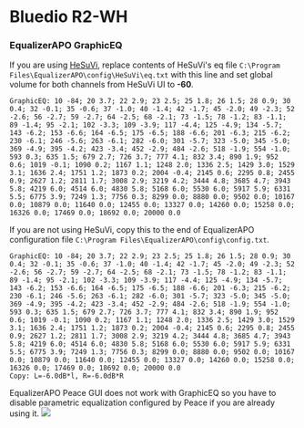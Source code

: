 # Bluedio R2-WH
### EqualizerAPO GraphicEQ
If you are using [HeSuVi](https://sourceforge.net/projects/hesuvi/), replace contents of HeSuVi's eq file `C:\Program Files\EqualizerAPO\config\HeSuVi\eq.txt` with this line and set global volume for both channels from HeSuVi UI to **-60**.
```
GraphicEQ: 10 -84; 20 3.7; 22 2.9; 23 2.5; 25 1.8; 26 1.5; 28 0.9; 30 0.4; 32 -0.1; 35 -0.6; 37 -1.0; 40 -1.4; 42 -1.7; 45 -2.0; 49 -2.3; 52 -2.6; 56 -2.7; 59 -2.7; 64 -2.5; 68 -2.1; 73 -1.5; 78 -1.2; 83 -1.1; 89 -1.4; 95 -2.1; 102 -3.3; 109 -3.9; 117 -4.4; 125 -4.9; 134 -5.7; 143 -6.2; 153 -6.6; 164 -6.5; 175 -6.5; 188 -6.6; 201 -6.3; 215 -6.2; 230 -6.1; 246 -5.6; 263 -6.1; 282 -6.0; 301 -5.7; 323 -5.0; 345 -5.0; 369 -4.9; 395 -4.2; 423 -3.4; 452 -2.9; 484 -2.6; 518 -1.9; 554 -1.0; 593 0.3; 635 1.5; 679 2.7; 726 3.7; 777 4.1; 832 3.4; 890 1.9; 952 0.6; 1019 -0.1; 1090 0.2; 1167 1.1; 1248 2.0; 1336 2.5; 1429 3.0; 1529 3.1; 1636 2.4; 1751 1.2; 1873 0.2; 2004 -0.4; 2145 0.6; 2295 0.8; 2455 0.9; 2627 1.2; 2811 1.7; 3008 2.9; 3219 4.2; 3444 4.8; 3685 4.7; 3943 5.8; 4219 6.0; 4514 6.0; 4830 5.8; 5168 6.0; 5530 6.0; 5917 5.9; 6331 5.5; 6775 3.9; 7249 1.3; 7756 0.3; 8299 0.0; 8880 0.0; 9502 0.0; 10167 0.0; 10879 0.0; 11640 0.0; 12455 0.0; 13327 0.0; 14260 0.0; 15258 0.0; 16326 0.0; 17469 0.0; 18692 0.0; 20000 0.0
```
If you are not using HeSuVi, copy this to the end of EqualizerAPO configuration file `C:\Program Files\EqualizerAPO\config\config.txt`.
```
GraphicEQ: 10 -84; 20 3.7; 22 2.9; 23 2.5; 25 1.8; 26 1.5; 28 0.9; 30 0.4; 32 -0.1; 35 -0.6; 37 -1.0; 40 -1.4; 42 -1.7; 45 -2.0; 49 -2.3; 52 -2.6; 56 -2.7; 59 -2.7; 64 -2.5; 68 -2.1; 73 -1.5; 78 -1.2; 83 -1.1; 89 -1.4; 95 -2.1; 102 -3.3; 109 -3.9; 117 -4.4; 125 -4.9; 134 -5.7; 143 -6.2; 153 -6.6; 164 -6.5; 175 -6.5; 188 -6.6; 201 -6.3; 215 -6.2; 230 -6.1; 246 -5.6; 263 -6.1; 282 -6.0; 301 -5.7; 323 -5.0; 345 -5.0; 369 -4.9; 395 -4.2; 423 -3.4; 452 -2.9; 484 -2.6; 518 -1.9; 554 -1.0; 593 0.3; 635 1.5; 679 2.7; 726 3.7; 777 4.1; 832 3.4; 890 1.9; 952 0.6; 1019 -0.1; 1090 0.2; 1167 1.1; 1248 2.0; 1336 2.5; 1429 3.0; 1529 3.1; 1636 2.4; 1751 1.2; 1873 0.2; 2004 -0.4; 2145 0.6; 2295 0.8; 2455 0.9; 2627 1.2; 2811 1.7; 3008 2.9; 3219 4.2; 3444 4.8; 3685 4.7; 3943 5.8; 4219 6.0; 4514 6.0; 4830 5.8; 5168 6.0; 5530 6.0; 5917 5.9; 6331 5.5; 6775 3.9; 7249 1.3; 7756 0.3; 8299 0.0; 8880 0.0; 9502 0.0; 10167 0.0; 10879 0.0; 11640 0.0; 12455 0.0; 13327 0.0; 14260 0.0; 15258 0.0; 16326 0.0; 17469 0.0; 18692 0.0; 20000 0.0
Copy: L=-6.0dB*l, R=-6.0dB*R
```
EqualizerAPO Peace GUI does not work with GraphicEQ so you have to disable parametric equalization configured by Peace if you are already using it.
![](https://raw.githubusercontent.com/jaakkopasanen/AutoEq/master/results/Sonoma%20Model%20One/innerfidelity/onear/Bluedio%20R2-WH/Bluedio%20R2-WH.png)
